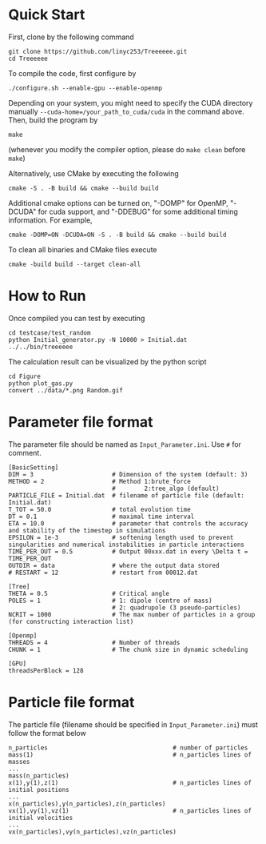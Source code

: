 # Quick Start
First, clone by the following command
```
git clone https://github.com/linyc253/Treeeeee.git
cd Treeeeee
```
To compile the code, first configure by
```
./configure.sh --enable-gpu --enable-openmp
```
Depending on your system, you might need to specify the CUDA directory manually `--cuda-home=/your_path_to_cuda/cuda` in the command above. Then, build the program by
```
make
```
(whenever you modify the compiler option, please do `make clean` before `make`)

Alternatively, use CMake by executing the following
```
cmake -S . -B build && cmake --build build
```
Additional cmake options can be turned on, "-DOMP" for OpenMP, "-DCUDA" for cuda support, and "-DDEBUG" for some additional timing information. For example, 
```
cmake -DOMP=ON -DCUDA=ON -S . -B build && cmake --build build
```
To clean all binaries and CMake files execute
```
cmake -build build --target clean-all
```

# How to Run
Once compiled you can test by executing
```
cd testcase/test_random
python Initial_generator.py -N 10000 > Initial.dat
../../bin/treeeeee
```
The calculation result can be visualized by the python script
```
cd Figure
python plot_gas.py
convert ../data/*.png Random.gif
```
# Parameter file format
The parameter file should be named as `Input_Parameter.ini`. Use `#` for comment.
```
[BasicSetting]
DIM = 3                      # Dimension of the system (default: 3)
METHOD = 2                   # Method 1:brute_force 
                             #        2:tree_algo (default)
PARTICLE_FILE = Initial.dat  # filename of particle file (default: Initial.dat)
T_TOT = 50.0                 # total evolution time
DT = 0.1                     # maximal time interval
ETA = 10.0                   # parameter that controls the accuracy and stability of the timestep in simulations
EPSILON = 1e-3               # softening length used to prevent singularities and numerical instabilities in particle interactions
TIME_PER_OUT = 0.5           # Output 00xxx.dat in every \Delta t = TIME_PER_OUT
OUTDIR = data                # where the output data stored
# RESTART = 12               # restart from 00012.dat

[Tree]
THETA = 0.5                  # Critical angle
POLES = 1                    # 1: dipole (centre of mass)
                             # 2: quadrupole (3 pseudo-particles)
NCRIT = 1000                 # The max number of particles in a group (for constructing interaction list)

[Openmp]
THREADS = 4                  # Number of threads
CHUNK = 1                    # The chunk size in dynamic scheduling

[GPU]
threadsPerBlock = 128
```
# Particle file format
The particle file (filename should be specified in `Input_Parameter.ini`) must follow the format below
```
n_particles                                   # number of particles
mass(1)                                       # n_particles lines of masses
...
mass(n_particles)
x(1),y(1),z(1)                                # n_particles lines of initial positions
...
x(n_particles),y(n_particles),z(n_particles)
vx(1),vy(1),vz(1)                             # n_particles lines of initial velocities
...
vx(n_particles),vy(n_particles),vz(n_particles)
```
